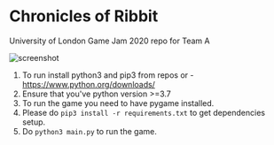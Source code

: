 # Chronicles of Ribbit
University of London Game Jam 2020 repo for Team A

![screenshot](https://raw.githubusercontent.com/jscpeterson/chronicles-of-ribbit/master/images/screenshot.png)

1. To run install python3 and pip3 from repos or - https://www.python.org/downloads/
2. Ensure that you've python version >=3.7
3. To run the game you need to have pygame installed.
4. Please do `pip3 install -r requirements.txt` to get dependencies setup.
5. Do `python3 main.py` to run the game.

